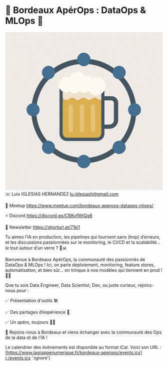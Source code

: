 # 🚀 Bordeaux ApérOps : DataOps & MLOps 🍷
![Logo AperOps](./logo_aperops.png)
✉️ Luis IGLESIAS HERNANDEZ  lu.iglesiash@gmail.com

👥 Meetup  https://www.meetup.com/bordeaux-aperops-dataops-mlops/ 

⚡ Discord https://discord.gg/CBKvfWtQg6

📢 Newsletter https://shorturl.at/71kl1

Tu aimes l’IA en production, les pipelines qui tournent sans (trop) d’erreurs, et les discussions passionnées sur le monitoring, le CI/CD et la scalabilité… le tout autour d’un verre ? 🍻📊

Bienvenue à Bordeaux ApérOps, la communauté des passionnés de DataOps & MLOps ! Ici, on parle déploiement, monitoring, feature stores, automatisation, et bien sûr… on trinque à nos modèles qui tiennent en prod ! 🤖🔥

Que tu sois Data Engineer, Data Scientist, Dev, ou juste curieux, rejoins-nous pour :

✅ Présentation d'outils 🛠️

✅ Des partages d’expérience 🚀

✅ Un apéro, toujours 🍷🍕

📍 Rejoins-nous à Bordeaux et viens échanger avec la communauté des Ops de la data et de l’IA !

Le calendrier des évènements est disponible au format iCal.
Voici son URL : [https://www.lagrappenumerique.fr/bordeaux-aperops/events.ics](./events.ics ':ignore')

<!-- EVENTS:START -->
<!-- EVENTS:END -->
